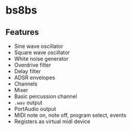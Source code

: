 # bs8bs

## Features

* Sine wave oscillator
* Square wave oscillator
* White noise generator
* Overdrive filter
* Delay filter
* ADSR envelopes
* Channels
* Mixer
* Basic percussion channel
* `.wav` output 
* PortAudio output
* MIDI note on, note off, program select, events
* Registers as virtual midi device

